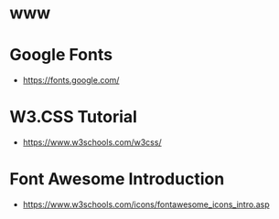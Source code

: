 # www
Google Fonts
==
- https://fonts.google.com/

W3.CSS Tutorial
==
- https://www.w3schools.com/w3css/

Font Awesome Introduction
==
- https://www.w3schools.com/icons/fontawesome_icons_intro.asp
